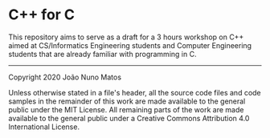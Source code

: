 # C++ for C

This repository aims to serve as a draft for a 3 hours workshop on C++
aimed at CS/Informatics Engineering students and Computer Engineering
students that are already familiar with programming in C.

-----------------------------------------------------------------------

Copyright 2020 João Nuno Matos

Unless otherwise stated in a file's header, all the source code files
and code samples in the remainder of this work are made available to
the general public under the MIT License. All remaining parts of the
work are made available to the general public under a Creative Commons
Attribution 4.0 International License.
